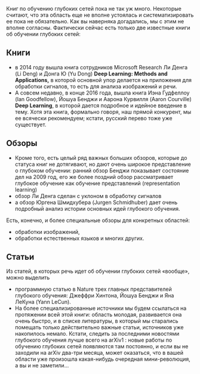 Книг по обучению глубоких сетей пока не так уж много. Некоторые считают, что эта область еще не вполне устоялась и систематизировать ее пока не обязательно. Как вы наверняка догадались, мы с этим не вполне согласны. 
Фактически сейчас есть только две известные книги об обучении глубоких сетей: 

## Книги 

- в 2014 году вышла книга сотрудников Microsoft Research Ли Денга (Li Deng) и Донга Ю (Yu Dong) **Deep Learning: Methods and Applications,** в которой основной упор делается на приложения для обработки сигналов, то есть для анализа изображений и речи. 
- А совсем недавно, в конце 2016 года, вышла книга Иэна Гудфеллоу (Ian Goodfellow), Йошуа Бенджи и Аарона Курвилля (Aaron Courville) **Deep Learning**, в которой дается подробное и идейное введение в тему. Хотя эта книга, формально говоря, наш прямой конкурент, мы ее всячески рекомендуем; кстати, русский перево тоже уже существует. 

## Обзоры 

- Кроме того, есть целый ряд важных больших обзоров, которые до статуса книг не дотягивают, но дают очень широкое представление о глубоком обучении: ранний обзор Бенджи показывает состояние дел на 2009 год, его же более поздний обзор рассматривает глубокое обучение как обучение представлений (representation learning)  
- обзор Ли Денга сделан с уклоном в обработку сигналов 
- а обзор Юргена Шмидхубера (Jurgen Schmidhuber) дает очень подробный анализ истории основных идей глубокого обучения. 

Есть, конечно, и более специальные обзоры для конкретных областей: 
- обработки изображений, 
- обработки естественных языков и многих других. 

## Статьи

Из статей, в которых речь идет об обучении глубоких сетей «вообще», можно выделить 
- программную статью в Nature трех главных представителей глубокого обучения: Джеффри Хинтона, Йошуа Бенджи и Яна ЛеКуна (Yann LeCun).
- На более специализированные источники мы будем ссылаться на протяжении всей этой книги: область молодая, развивается она очень быстро, и в списке литературы, в который мы старались помещать только действительно важные статьи, источников уже накопилось немало. Кстати, следить за последними новостями глубокого обучения лучше всего на arXiv1 : новые работы по обучению глубоких сетей появляются там постоянно, и если вы не заходили на arXiv два-три месяца, может оказаться, что в вашей области уже произошла какая-нибудь очередная мини-революция, а вы и не заметили...